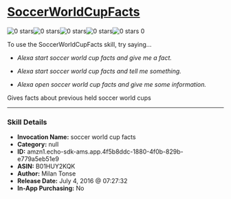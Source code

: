 # [SoccerWorldCupFacts](http://alexa.amazon.com/#skills/amzn1.echo-sdk-ams.app.4f5b8ddc-1880-4f0b-829b-e779a5eb51e9)
![0 stars](../../images/ic_star_border_black_18dp_1x.png)![0 stars](../../images/ic_star_border_black_18dp_1x.png)![0 stars](../../images/ic_star_border_black_18dp_1x.png)![0 stars](../../images/ic_star_border_black_18dp_1x.png)![0 stars](../../images/ic_star_border_black_18dp_1x.png) 0

To use the SoccerWorldCupFacts skill, try saying...

* *Alexa start soccer world cup facts and give me a fact.*

* *Alexa start soccer world cup facts and tell me something.*

* *Alexa open soccer world cup facts and give me some information.*

Gives facts about previous held soccer world cups

***

### Skill Details

* **Invocation Name:** soccer world cup facts
* **Category:** null
* **ID:** amzn1.echo-sdk-ams.app.4f5b8ddc-1880-4f0b-829b-e779a5eb51e9
* **ASIN:** B01HUY2KQK
* **Author:** Milan Tonse
* **Release Date:** July 4, 2016 @ 07:27:32
* **In-App Purchasing:** No
